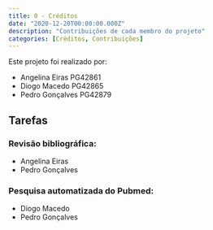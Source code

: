 ```yaml
---
title: 0 - Créditos
date: "2020-12-20T00:00:00.000Z"
description: "Contribuições de cada membro do projeto"
categories: [Créditos, Contribuições]
---
```


Este projeto foi realizado por:
- Angelina Eiras PG42861
- Diogo Macedo PG42865
- Pedro Gonçalves PG42879

## Tarefas

### Revisão bibliográfica:

- Angelina Eiras
- Pedro Gonçalves

### Pesquisa automatizada do Pubmed:

- Diogo Macedo
- Pedro Gonçalves
